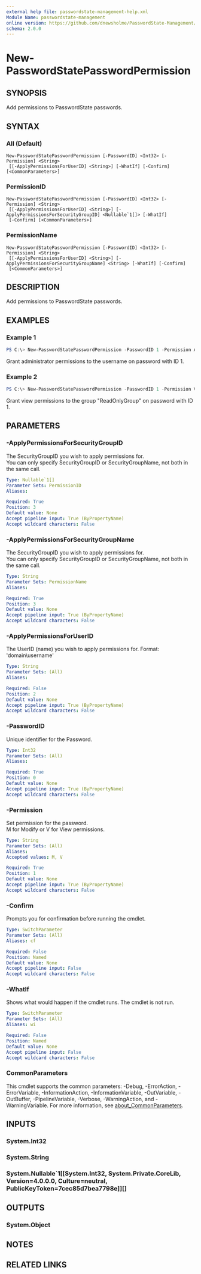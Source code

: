 ```yaml
---
external help file: passwordstate-management-help.xml
Module Name: passwordstate-management
online version: https://github.com/dnewsholme/PasswordState-Management/blob/master/docs/New-PasswordStatePasswordPermission.md
schema: 2.0.0
---
```


# New-PasswordStatePasswordPermission

## SYNOPSIS
Add permissions to PasswordState passwords.

## SYNTAX

### All (Default)
```
New-PasswordStatePasswordPermission [-PasswordID] <Int32> [-Permission] <String>
 [[-ApplyPermissionsForUserID] <String>] [-WhatIf] [-Confirm] [<CommonParameters>]
```

### PermissionID
```
New-PasswordStatePasswordPermission [-PasswordID] <Int32> [-Permission] <String>
 [[-ApplyPermissionsForUserID] <String>] [-ApplyPermissionsForSecurityGroupID] <Nullable`1[]> [-WhatIf]
 [-Confirm] [<CommonParameters>]
```

### PermissionName
```
New-PasswordStatePasswordPermission [-PasswordID] <Int32> [-Permission] <String>
 [[-ApplyPermissionsForUserID] <String>] [-ApplyPermissionsForSecurityGroupName] <String> [-WhatIf] [-Confirm]
 [<CommonParameters>]
```

## DESCRIPTION
Add permissions to PasswordState passwords.

## EXAMPLES

### Example 1
```powershell
PS C:\> New-PasswordStatePasswordPermission -PasswordID 1 -Permission A -ApplyPermissionsForUserID "domain\username"
```

Grant administrator permissions to the username on password with ID 1.

### Example 2
```powershell
PS C:\> New-PasswordStatePasswordPermission -PasswordID 1 -Permission V -ApplyPermissionsForSecurityGroupName "ReadOnlyGroup"
```

Grant view permissions to the group "ReadOnlyGroup" on password with ID 1.

## PARAMETERS

### -ApplyPermissionsForSecurityGroupID
The SecurityGroupID you wish to apply permissions for.  
You can only specify SecurityGroupID or SecurityGroupName, not both in the same call.

```yaml
Type: Nullable`1[]
Parameter Sets: PermissionID
Aliases:

Required: True
Position: 3
Default value: None
Accept pipeline input: True (ByPropertyName)
Accept wildcard characters: False
```

### -ApplyPermissionsForSecurityGroupName
The SecurityGroupID you wish to apply permissions for.  
You can only specify SecurityGroupID or SecurityGroupName, not both in the same call.

```yaml
Type: String
Parameter Sets: PermissionName
Aliases:

Required: True
Position: 3
Default value: None
Accept pipeline input: True (ByPropertyName)
Accept wildcard characters: False
```

### -ApplyPermissionsForUserID
The UserID (name) you wish to apply permissions for. Format: 'domain\username'

```yaml
Type: String
Parameter Sets: (All)
Aliases:

Required: False
Position: 2
Default value: None
Accept pipeline input: True (ByPropertyName)
Accept wildcard characters: False
```

### -PasswordID
Unique identifier for the Password.

```yaml
Type: Int32
Parameter Sets: (All)
Aliases:

Required: True
Position: 0
Default value: None
Accept pipeline input: True (ByPropertyName)
Accept wildcard characters: False
```

### -Permission
Set permission for the password.  
M for Modify or V for View permissions.

```yaml
Type: String
Parameter Sets: (All)
Aliases:
Accepted values: M, V

Required: True
Position: 1
Default value: None
Accept pipeline input: True (ByPropertyName)
Accept wildcard characters: False
```

### -Confirm
Prompts you for confirmation before running the cmdlet.

```yaml
Type: SwitchParameter
Parameter Sets: (All)
Aliases: cf

Required: False
Position: Named
Default value: None
Accept pipeline input: False
Accept wildcard characters: False
```

### -WhatIf
Shows what would happen if the cmdlet runs.
The cmdlet is not run.

```yaml
Type: SwitchParameter
Parameter Sets: (All)
Aliases: wi

Required: False
Position: Named
Default value: None
Accept pipeline input: False
Accept wildcard characters: False
```

### CommonParameters
This cmdlet supports the common parameters: -Debug, -ErrorAction, -ErrorVariable, -InformationAction, -InformationVariable, -OutVariable, -OutBuffer, -PipelineVariable, -Verbose, -WarningAction, and -WarningVariable. For more information, see [about_CommonParameters](http://go.microsoft.com/fwlink/?LinkID=113216).

## INPUTS

### System.Int32

### System.String

### System.Nullable`1[[System.Int32, System.Private.CoreLib, Version=4.0.0.0, Culture=neutral, PublicKeyToken=7cec85d7bea7798e]][]

## OUTPUTS

### System.Object
## NOTES

## RELATED LINKS
